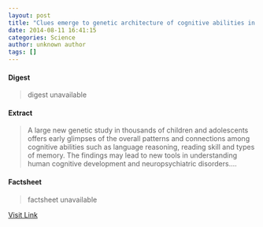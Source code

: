 ```yaml
---
layout: post
title: "Clues emerge to genetic architecture of cognitive abilities in children"
date: 2014-08-11 16:41:15
categories: Science
author: unknown author
tags: []
---
```



#### Digest
>digest unavailable

#### Extract
>A large new genetic study in thousands of children and adolescents offers early glimpses of the overall patterns and connections among cognitive abilities such as language reasoning, reading skill and types of memory. The findings may lead to new tools in understanding human cognitive development and neuropsychiatric disorders....

#### Factsheet
>factsheet unavailable

[Visit Link](http://feeds.sciencedaily.com/~r/sciencedaily/~3/PXxEQBqVQLU/140811124115.htm)


